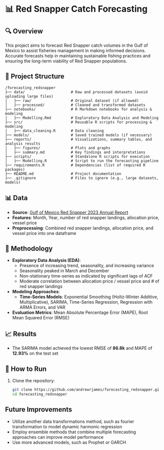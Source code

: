 # 📊 Red Snapper Catch Forecasting

## 🔍 Overview
This project aims to forecast Red Snapper catch volumes in the Gulf of Mexico to assist fisheries management in making informed decisions. Accurate forecasts help in maintaining sustainable fishing practices and ensuring the long-term viability of Red Snapper populations.

## 📂 Project Structure

```text
/forecasting_redsnapper
├── data/                     # Raw and processed datasets (avoid uploading large files)
│   ├── raw/                  # Original dataset (if allowed)
│   ├── processed/            # Cleaned and transformed datasets
├── notebooks/                # R Markdown notebooks for analysis & modeling
│   ├── Modelling.Rmd         # Exploratory Data Analysis and Modeling
├── src/                      # Reusable R scripts for processing & modeling
│   ├── data_cleaning.R       # Data cleaning
├── models/                   # Saved trained models (if necessary)
├── reports/                  # Visualizations, summary tables, and analysis results
│   ├── figures/              # Plots and graphs
│   ├── summary.md            # Key findings and interpretations
├── scripts/                  # Standalone R scripts for execution
│   ├── Modelling.R           # Script to run the forecasting pipeline
├── requirements.R            # Dependencies (list of required R packages)
├── README.md                 # Project documentation
├── .gitignore                # Files to ignore (e.g., large datasets, models)
```

## 📊 Data
- **Source**: [Gulf of Mexico Red Snapper 2023 Annual Report](https://noaa-sero.s3.amazonaws.com/drop-files/cs/2023_RS_AnnualReport_FINAL.pdf)
- **Features**: Month, Year, number of red snapper landings, allocation price, vessel price
- **Preprocessing**: Combined red snapper landings, allocation price, and vessel price into one dataframe

## 🔬 Methodology
- **Exploratory Data Analysis (EDA)**:
  - Presence of increasing trend, seasonality, and increasing variance
  - Seasonality peaked in March and December
  - Non-stationary time-series as indicated by significant lags of ACF
  - Moderate correlation between allocation price / vessel price and # of red snapper landings
- **Modeling Approaches**:
  - **Time-Series Models**: Exponential Smoothing (Holtz-Winter Additive, Multiplicative), SARIMA, Time-Series Regression, Regression with ARMA Errors, and VAR
- **Evaluation Metrics**: Mean Absolute Percentage Error (MAPE), Root Mean Squared Error (RMSE)

## 📈 Results
- The SARIMA model achieved the lowest RMSE of **86.8k** and MAPE of **12.93%** on the test set

## 🚀 How to Run
1. Clone the repository:
   ```bash
   git clone https://github.com/andrewrjames/forecasting_redsnapper.git
   cd forecasting_redsnapper

## Future Improvements
- Utilize another data transformations method, such as fourier transformation to model dynamic harmonic regression​
- Employ ensemble methods that combine multiple forecasting approaches can improve model performance​
- Use more advanced models, such as Prophet or GARCH
